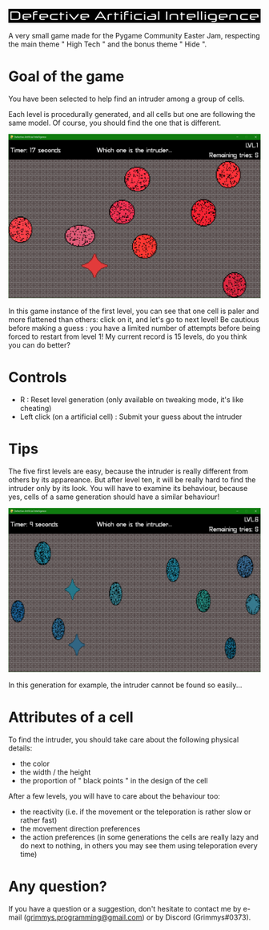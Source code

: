 ![Defective Artificial Intelligence](https://github.com/Grimmys/defectiveArtificialIntelligence/blob/main/screenshots/game_title.png)

A very small game made for the Pygame Community Easter Jam, respecting the main theme " High Tech " and the bonus theme " Hide ".

# Goal of the game

You have been selected to help find an intruder among a group of cells.

Each level is procedurally generated, and all cells but one are following the same model.
Of course, you should find the one that is different.

![An example of a game instance](https://github.com/Grimmys/defectiveArtificialIntelligence/blob/main/screenshots/game_in_progress.png)

In this game instance of the first level, you can see that one cell is paler and more flattened than others: click on it, and let's go to next level!
Be cautious before making a guess : you have a limited number of attempts before being forced to restart from level 1!
My current record is 15 levels, do you think you can do better? 

# Controls
* R : Reset level generation (only available on tweaking mode, it's like cheating)
* Left click (on a artificial cell) : Submit your guess about the intruder

 # Tips
 
 The five first levels are easy, because the intruder is really different from others by its appareance.
 But after level ten, it will be really hard to find the intruder only by its look. You will have to examine its behaviour, because yes, cells of a same generation should have a similar behaviour!
 
 ![An harder game instance](https://github.com/Grimmys/defectiveArtificialIntelligence/blob/main/screenshots/harder_generation.png)
 
 In this generation for example, the intruder cannot be found so easily...
 
 # Attributes of a cell
 
 To find the intruder, you should take care about the following physical details:
 
 * the color
 * the width / the height
 * the proportion of " black points " in the design of the cell
 
 After a few levels, you will have to care about the behaviour too:
 
 * the reactivity (i.e. if the movement or the teleporation is rather slow or rather fast)
 * the movement direction preferences
 * the action preferences (in some generations the cells are really lazy and do next to nothing, in others you may see them using teleporation every time)

# Any question?

If you have a question or a suggestion, don't hesitate to contact me by e-mail (grimmys.programming@gmail.com) or by Discord (Grimmys#0373).
